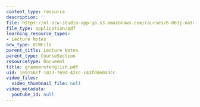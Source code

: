 ```yaml
---
content_type: resource
description: ''
file: https://ol-ocw-studio-app-qa.s3.amazonaws.com/courses/6-863j-natural-language-and-the-computer-representation-of-knowledge-spring-2003/169150cf1023769d42ccc43fdde0a3cc_grammarofenglish.pdf
file_type: application/pdf
learning_resource_types:
- Lecture Notes
ocw_type: OCWFile
parent_title: Lecture Notes
parent_type: CourseSection
resourcetype: Document
title: grammarofenglish.pdf
uid: 169150cf-1023-769d-42cc-c43fdde0a3cc
video_files:
  video_thumbnail_file: null
video_metadata:
  youtube_id: null
---
```

